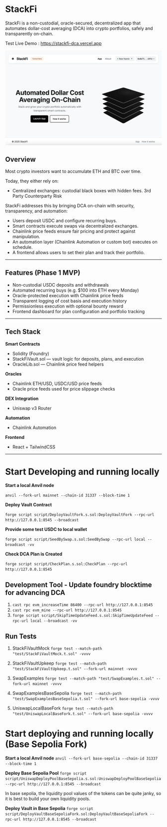# StackFi

StackFi is a non-custodial, oracle-secured, decentralized app that automates dollar-cost averaging (DCA) into crypto portfolios, safely and transparently on-chain.

Test Live Demo : https://stackfi-dca.vercel.app

![landing](stackfi/landing.png)

## Overview

Most crypto investors want to accumulate ETH and BTC over time. 

Today, they either rely on:

- Centralized exchanges: custodial black boxes with hidden fees. 3rd Party Counterparty Risk 

StackFi addresses this by bringing DCA on-chain with security, transparency, and automation:

- Users deposit USDC and configure recurring buys.
- Smart contracts execute swaps via decentralized exchanges.
- Chainlink price feeds ensure fair pricing and protect against manipulation.
- An automation layer (Chainlink Automation or custom bot) executes on schedule.
- A frontend allows users to set their plan and track their portfolio.

---

## Features (Phase 1 MVP)

- Non-custodial USDC deposits and withdrawals
- Automated recurring buys (e.g. $100 into ETH every Monday)
- Oracle-protected execution with Chainlink price feeds
- Transparent logging of cost basis and execution history
- Permissionless execution with optional bounty reward
- Frontend dashboard for plan configuration and portfolio tracking

---

## Tech Stack

**Smart Contracts**
- Solidity (Foundry)
- StackFiVault.sol — vault logic for deposits, plans, and execution
- OracleLib.sol — Chainlink price feed helpers

**Oracles**
- Chainlink ETH/USD, USDC/USD price feeds
- Oracle price feeds used for price slippage checks

**DEX Integration**
- Uniswap v3 Router

**Automation**
- Chainlink Automation

**Frontend**
- React + TailwindCSS

---

# Start Developing and running locally 

**Start a local Anvil node**

`anvil --fork-url mainnet --chain-id 31337 --block-time 1`

**Deploy Vault Contract**

`forge script script/DeployVaultFork.s.sol:DeployVaultFork --rpc-url http://127.0.0.1:8545 --broadcast`

**Provide some test USDC to local wallet**

`forge script script/SeedBySwap.s.sol:SeedBySwap --rpc-url local --broadcast -vv`

**Check DCA Plan is Created** 

`forge script script/CheckPlan.s.sol:CheckPlan --rpc-url http://127.0.0.1:8545`

## Development Tool - Update foundry blocktime for advancing DCA
1. `cast rpc evm_increaseTime 86400 --rpc-url http://127.0.0.1:8545`
2. `cast rpc evm_mine --rpc-url http://127.0.0.1:8545`
3. `forge script script/SkipTimeUpdateFeed.s.sol:SkipTimeUpdateFeed --rpc-url local --broadcast -vv`


## Run Tests

1. StackFiVaultMock
`forge test --match-path "test/StackFiVaultMock.t.sol" -vvvv` 

2. StackFiVaultUpkeep
`forge test --match-path "test/StackFiVaultUpkeep.t.sol" --fork-url mainnet -vvvv` 

3. SwapExamples
`forge test --match-path "test/SwapExamples.t.sol" --fork-url mainnet -vvvv` 

4. SwapExamplesBaseSepolia
`forge test --match-path "test/SwapExamplesBaseSepolia.t.sol" --fork-url base-sepolia -vvvv` 

5. UniswapLocalBaseFork
`forge test --match-path "test/UniswapLocalBaseFork.t.sol" --fork-url base-sepolia -vvvv` 



# Start deploying and running locally (Base Sepolia Fork)

**Start a local Anvil node**
`anvil --fork-url base-sepolia --chain-id 31337 --block-time 1`

**Deploy Base Sepolia Pool**
`forge script script/UniswapDeployPoolBaseSepolia.s.sol:UniswapDeployPoolBaseSepolia --rpc-url http://127.0.0.1:8545 --broadcast`

In base sepolia, the liquidity pool values of the tokens can be quite janky, so it is best to build your own liquidity pools. 

**Deploy Vault in Base Sepolia**
`forge script script/DeployVaultBaseSepoliaFork.sol:DeployVaultBaseSepoliaFork --rpc-url http://127.0.0.1:8545 --broadcast`